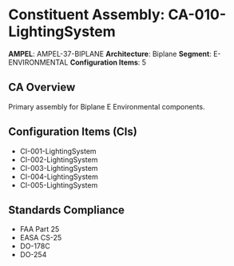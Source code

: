 # Constituent Assembly: CA-010-LightingSystem

**AMPEL**: AMPEL-37-BIPLANE
**Architecture**: Biplane
**Segment**: E-ENVIRONMENTAL
**Configuration Items**: 5

## CA Overview
Primary assembly for Biplane E Environmental components.

## Configuration Items (CIs)
- CI-001-LightingSystem
- CI-002-LightingSystem
- CI-003-LightingSystem
- CI-004-LightingSystem
- CI-005-LightingSystem

## Standards Compliance
- FAA Part 25
- EASA CS-25
- DO-178C
- DO-254
